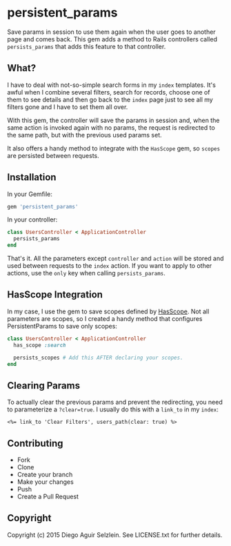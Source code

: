 # persistent_params

Save params in session to use them again when the user goes to another page and
comes back. This gem adds a method to Rails controllers called `persists_params`
that adds this feature to that controller.

## What?

I have to deal with not-so-simple search forms in my `index` templates. It's
awful when I combine several filters, search for records, choose one of them
to see details and then go back to the `index` page just to see all my filters
gone and I have to set them all over.

With this gem, the controller will save the params in session and, when the
same action is invoked again with no params, the request is redirected to the
same path, but with the previous used params set.

It also offers a handy method to integrate with the `HasScope` gem, so `scopes`
are persisted between requests.

## Installation

In your Gemfile:

```ruby
gem 'persistent_params'
```

In your controller:

```ruby
class UsersController < ApplicationController
  persists_params
end
```

That's it. All the parameters except `controller` and `action` will be stored
and used between requests to the `index` action. If you want to apply to other
actions, use the `only` key when calling `persists_params`.

## HasScope Integration

In my case, I use the gem to save scopes defined by
[HasScope](https://github.com/plataformatec/has_scope). Not all parameters
are scopes, so I created a handy method that configures PersistentParams to
save only scopes:

```ruby
class UsersController < ApplicationController
  has_scope :search

  persists_scopes # Add this AFTER declaring your scopes.
end
```

## Clearing Params

To actually clear the previous params and prevent the redirecting, you need to
parameterize a `?clear=true`. I usually do this with a `link_to` in my `index`:

```erb
<%= link_to 'Clear Filters', users_path(clear: true) %>
```

## Contributing

* Fork
* Clone
* Create your branch
* Make your changes
* Push
* Create a Pull Request

## Copyright

Copyright (c) 2015 Diego Aguir Selzlein. See LICENSE.txt for further details.
